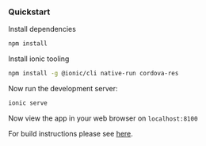 ### Quickstart

Install dependencies

```bash
npm install
```

Install ionic tooling

```bash
npm install -g @ionic/cli native-run cordova-res
```

Now run the development server:

```bash
ionic serve
```

Now view the app in your web browser on `localhost:8100`

For build instructions please see [here](https://ionicframework.com/docs/developing/android).
